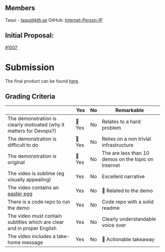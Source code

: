 ## Members

Taqui - taqui@kth.se
GitHub: [Internet-Person-IP](https://github.com/Internet-Person-IP)


## Initial Proposal: 
[#1007](https://github.com/KTH/devops-course/pull/1007)

# Submission

The final product can be found [here](https://www.youtube.com/watch?v=jrQqf5s2XRk).

## Grading Criteria


|                                             | Yes | No | Remarkable |
|-------------------------------------------- | ----|----|-------------|
|The demonstration is clearly motivated (why it matters for Devops?) |  💍 Yes | No | Relates to a hard problem |
|The demonstration is difficult to do | 💍 Yes | No | Relies on a non trivial infrastructure |
|The demonstration is original |  💍 Yes | No | The are less than 10 demos on the topic on Internet |
|The video is sublime (eg visually appealing) | Yes | No | Excellent narrative |
|The video contains an [easter egg](https://github.com/OrkoHunter/python-easter-eggs) | Yes | No | 💍 Related to the demo |
|There is a code repo to run the demo  | Yes | No | Code repo with a solid readme |
|The video must contain subtitles which are clear and in proper English | Yes | No | Clearly understandable voice over |
|The video includes a take-home message | Yes | No | 💍 Actionable takeaway |
